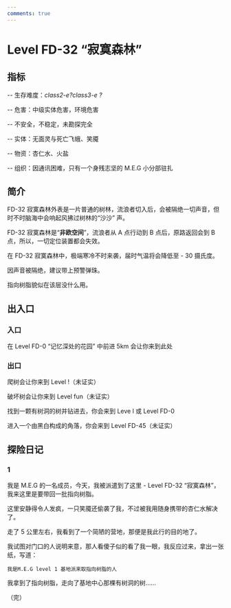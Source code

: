 ```yaml
---
comments: true
---
```


# Level FD-32 “寂寞森林”

## 指标

\-- 生存难度：**class2-e*?class3-e ?*

\-- 危害：中级实体危害，环境危害

\-- 不安全，不稳定，未勘探完全

\-- 实体：无面灵与死亡飞蛾、笑魇

\-- 物资：杏仁水、火盐

\-- 组织：因通讯困难，只有一个身残志坚的 M.E.G 小分部驻扎

## 简介

FD-32 寂寞森林外表是一片普通的树林，流浪者切入后，会被隔绝一切声音，但时不时脑海中会响起风拂过树林的“沙沙” 声。

FD-32 寂寞森林是“**非欧空间**”，流浪者从 A 点行动到 B 点后，原路返回会到 B 点，所以，一切定位装置都会失效。

在 FD-32 寂寞森林中，极端寒冷不时来袭，届时气温将会降低至 - 30 摄氏度。

因声音被隔绝，建议带上预警弹珠。

指向树脂貌似在该层没什么用。

## 出入口

### 入口

在 Level FD-0 “记忆深处的花园” 中前进 5km 会让你来到此处

### 出口

爬树会让你来到 Level !（未证实）

破坏树会让你来到 Level fun（未证实）

找到一颗有树洞的树并钻进去，你会来到 Leve l 或 Level FD-0

进入一个由黑白构成的角落，你会来到 Level FD-45（未证实）

## 探险日记

### 1

我是 M.E.G 的一名成员，今天，我被派遣到了这里 - Level FD-32 “寂寞森林”，我来这里是要带回一批指向树脂。

这里安静得令人发疯，一只笑魇还偷袭了我，不过被我用随身携带的杏仁水解决了。

走了 5 公里左右，我看到了一个简陋的营地，那便是我此行的目的地了。

我试图对门口的人说明来意，那人看傻子似的看了我一眼，我反应过来，拿出一张纸，写道：

```
我是M.E.G level 1 基地派来取指向树脂的人
```

我拿到了指向树脂，走向了基地中心那棵有树洞的树……

（完）
